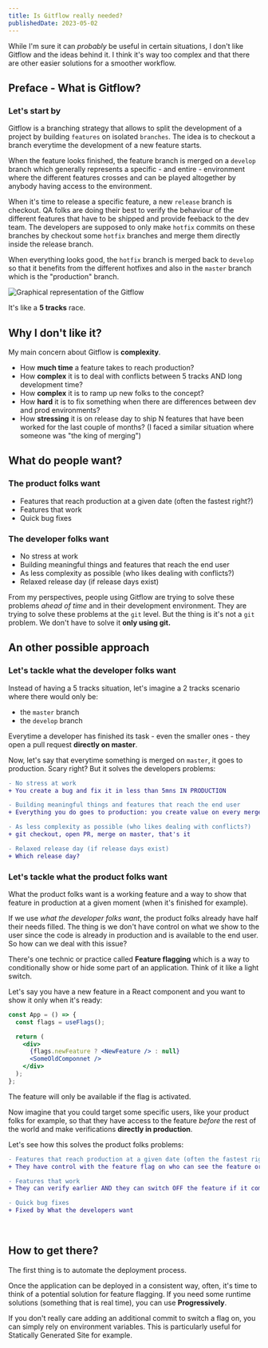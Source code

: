 ```yaml
---
title: Is Gitflow really needed?
publishedDate: 2023-05-02
---
```


While I'm sure it can _probably_ be useful in certain situations, I don't like Gitflow and the ideas behind it. I think it's way too complex and that there are other easier solutions for a smoother workflow.

## Preface - What is Gitflow?

### Let's start by

Gitflow is a branching strategy that allows to split the development of a project by building `features` on isolated `branches`.
The idea is to checkout a branch everytime the development of a new feature starts.

When the feature looks finished, the feature branch is merged on a `develop` branch which generally represents a specific - and entire - environment where the different features crosses and can be played altogether by anybody having access to the environment.

When it's time to release a specific feature, a new `release` branch is checkout. QA folks are doing their best to verify the behaviour of the different features that have to be shipped and provide feeback to the dev team.
The developers are supposed to only make `hotfix` commits on these branches by checkout some `hotfix` branches and merge them directly inside the release branch.

When everything looks good, the `hotfix` branch is merged back to `develop` so that it benefits from the different hotfixes and also in the `master` branch which is the "production" branch.

![Graphical representation of the Gitflow](/blog/gitflow.png)

It's like a **5 tracks** race.

## Why I don't like it?

My main concern about Gitflow is **complexity**.

- How **much time** a feature takes to reach production?
- How **complex** it is to deal with conflicts between 5 tracks AND long development time?
- How **complex** it is to ramp up new folks to the concept?
- How **hard** it is to fix something when there are differences between dev and prod environments?
- How **stressing** it is on release day to ship N features that have been worked for the last couple of months? (I faced a similar situation where someone was "the king of merging")

## What do people want?

### The product folks want

- Features that reach production at a given date (often the fastest right?)
- Features that work
- Quick bug fixes

### The developer folks want

- No stress at work
- Building meaningful things and features that reach the end user
- As less complexity as possible (who likes dealing with conflicts?)
- Relaxed release day (if release days exist)

From my perspectives, people using Gitflow are trying to solve these problems _ahead of time_ and in their development environment. They are trying to solve these problems at the `git` level.
But the thing is it's not a `git` problem. We don't have to solve it **only using git.**

## An other possible approach

### Let's tackle what the developer folks want

Instead of having a 5 tracks situation, let's imagine a 2 tracks scenario where there would only be:

- the `master` branch
- the `develop` branch

Everytime a developer has finished its task - even the smaller ones - they open a pull request **directly on master**.

Now, let's say that everytime something is merged on `master`, it goes to production. Scary right? But it solves the developers problems:

```diff
- No stress at work
+ You create a bug and fix it in less than 5mns IN PRODUCTION

- Building meaningful things and features that reach the end user
+ Everything you do goes to production: you create value on every merge

- As less complexity as possible (who likes dealing with conflicts?)
+ git checkout, open PR, merge on master, that's it

- Relaxed release day (if release days exist)
+ Which release day?
```

### Let's tackle what the product folks want

What the product folks want is a working feature and a way to show that feature in production at a given moment (when it's finished for example).

If we use _what the developer folks want_, the product folks already have half their needs filled.
The thing is we don't have control on what we show to the user since the code is already in production and is available to the end user. So how can we deal with this issue?

There's one technic or practice called **Feature flagging** which is a way to conditionally show or hide some part of an application.
Think of it like a light switch.

Let's say you have a new feature in a React component and you want to show it only when it's ready:

```jsx
const App = () => {
  const flags = useFlags();

  return (
    <div>
      {flags.newFeature ? <NewFeature /> : null}
      <SomeOldComponnet />
    </div>
  );
};
```

The feature will only be available if the flag is activated.

Now imagine that you could target some specific users, like your product folks for example, so that they have access to the feature _before_ the rest of the world and make verifications
**directly in production**.

Let's see how this solves the product folks problems:

```diff
- Features that reach production at a given date (often the fastest right?)
+ They have control with the feature flag on who can see the feature or not when they want

- Features that work
+ They can verify earlier AND they can switch OFF the feature if it completely breaks for some reasons

- Quick bug fixes
+ Fixed by What the developers want
```

<br />

## How to get there?

The first thing is to automate the deployment process.

Once the application can be deployed in a consistent way, often, it's time to think of a potential solution for feature flagging. If you need some runtime solutions (something that is real time), you can use <strong>Progressively</strong>.

If you don't really care adding an additional commit to switch a flag on, you can simply rely on environment variables. This is particularly useful for Statically Generated Site for example.
